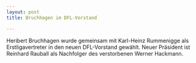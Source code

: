 ```yaml
---
layout: post
title: Bruchhagen im DFL-Vorstand

---
```


Heribert Bruchhagen wurde gemeinsam mit Karl-Heinz Rummenigge als Erstligavertreter in den neuen DFL-Vorstand gewählt. Neuer Präsident ist Reinhard Rauball als Nachfolger des verstorbenen Werner Hackmann. 


